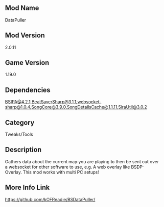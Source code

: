 ## Mod Name
DataPuller

## Mod Version
2.0.11

## Game Version
1.19.0

## Dependencies
BSIPA@4.2.1,BeatSaverSharp@3.1.1,websocket-sharp@1.0.4,SongCore@3.9.0,SongDetailsCache@1.1.11,SiraUtil@3.0.2

## Category
Tweaks/Tools

## Description
Gathers data about the current map you are playing to then be sent out over a websocket for other software to use, e.g. A web overlay like BSDP-Overlay. This mod works with multi PC setups!

## More Info Link
https://github.com/kOFReadie/BSDataPuller/